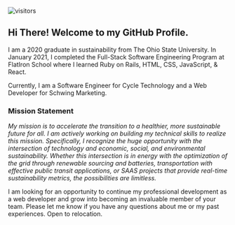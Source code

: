 ![visitors](https://visitor-badge.glitch.me/badge?page_id=page.id)


<h2>Hi There! Welcome to my GitHub Profile.</h2>
<p>I am a 2020 graduate in sustainability from The Ohio State University. In January 2021, I completed the Full-Stack Software Engineering Program at FlatIron School where I learned Ruby on Rails, HTML, CSS, JavaScript, & React.</p>
<p>Currently, I am a Software Engineer for Cycle Technology and a Web Developer for Schwing Marketing.</p>

<h3>Mission Statement</h3>
<p><i>My mission is to accelerate the transition to a healthier, more sustainable future for all. I am actively working on building my technical skills to realize this mission. Specifically, I recognize the huge opportunity with the intersection of technology and economic, social, and environmental sustainability. Whether this intersection is in energy with the optimization of the grid through renewable sourcing and batteries, transportation with effective public transit applications, or SAAS projects that provide real-time sustainability metrics, the possibilities are limitless.
</i></p>

<p>
  I am looking for an opportunity to continue my professional development as a web developer and grow into becoming an invaluable member of your team. Please let me know if you have any questions about me or my past experiences. Open to relocation.

 </p>
